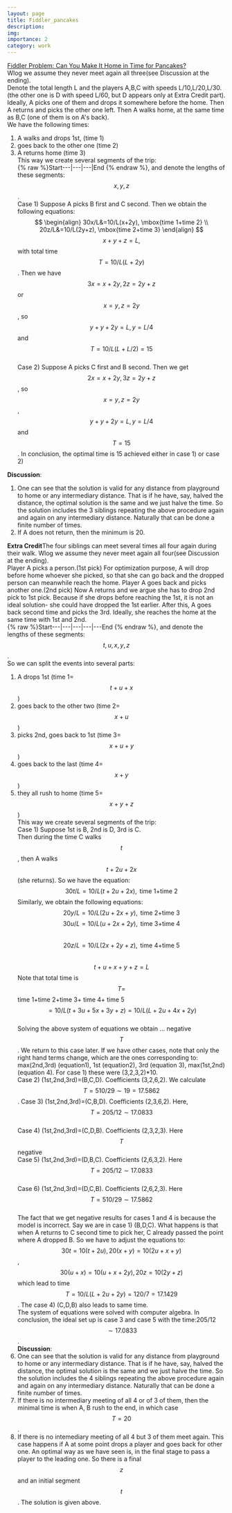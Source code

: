 ```yaml
---
layout: page
title: Fiddler_pancakes
description:
img: 
importance: 2
category: work
---
```

[Fiddler Problem: Can You Make It Home in Time for Pancakes?](https://thefiddler.substack.com/p/can-you-make-it-home-in-time-for)  
Wlog we assume they never meet again all three(see Discussion at the ending).  
Denote the total length L and the players A,B,C with speeds L/10,L/20,L/30. (the other one is D with speed L/60, but D appears only at Extra Credit part). Ideally, A picks one of them and drops it somewhere before the home. Then A returns and picks the other one left. Then A walks home, at the same time as B,C (one of them is on A's back).    
We have the following times:  
1) A walks and drops 1st, (time 1)  
2)  goes back to the other one (time 2)  
3) A returns home (time 3)  
   This way we create several segments of the trip:    
{% raw %}Start---|---|---|End {% endraw %}, and denote the lengths of these segments: $$x,y,z$$.    
Case 1) Suppose A picks B first and C second. Then we obtain the following equations:
$$ \begin{align} 30x/L&=10/L(x+2y), \mbox{time 1+time 2} \\
20z/L&=10/L(2y+z), \mbox{time 2+time 3} \end{align} $$
$$ \begin{equation} x+y+z=L, \end{equation} $$
with total time $$T=10/L(L+2y)$$.
 Then we have $$3x=x+2y,2z=2y+z$$ or $$ x=y,z=2y$$, so $$y+y+2y=L,y=L/4$$ and $$T=10/L(L+L/2)=15$$    
Case 2) Suppose A picks C first and B second. Then we get $$2x=x+2y,3z=2y+z$$, so $$x=y,z=2y$$, $$y+y+2y=L,y=L/4$$ and $$T=15$$. In conclusion, the optimal time is 15 achieved either in case 1) or case 2)


**Discussion**:    
1) One can see that the solution is valid for any distance from playground to home or any intermediary distance. That is if he have, say, halved the distance, the optimal solution is the same and we just halve the time. So the solution includes the 3 siblings repeating the above procedure again and again on any intermediary distance. Naturally that can be done a finite number of times.  
2) If A does not return, then the minimum is 20.  

**Extra Credit**The four siblings can meet several times all four again during their walk. Wlog we assume they never meet again all four(see Discussion at the ending).  
 Player A picks a person.(1st pick) For optimization purpose, 
A will drop before home whoever she picked, so that she can go back and the dropped person can meanwhile reach the home. Player A goes back and picks another one.(2nd pick) Now A returns and we argue she has to drop 2nd pick to 1st pick. Because if she drops before reaching the 1st, it is not an ideal solution-
she could have dropped the 1st earlier. After this, A goes back second time and picks the 3rd. Ideally, she reaches the home at the same time with 1st and 2nd.    
{% raw %}Start---|---|---|---|---End {% endraw %}, and denote the lengths of these segments: $$t,u,x,y,z$$.    
So we can split the events into several parts:   
1) A drops 1st  (time 1=$$t+u+x$$)  
2)  goes back to the other two  (time 2=$$x+u$$)  
3) picks 2nd, goes back to 1st (time 3=$$x+u+y$$)  
4) goes back to the last  (time 4=$$x+y$$)  
5) they all rush to home (time 5=$$x+y+z$$)  
This way we create several segments of the trip:    
Case 1) Suppose 1st is B, 2nd is D, 3rd is C.  
Then during the time C walks $$t$$, then A walks $$t+2u+2x$$ (she returns). So we have the equation:
$$
\begin{equation}
30t/L=10/L(t+2u+2x), \mbox{  time 1+time 2}
\end{equation}
$$
Similarly, we obtain the following equations:
$$
\begin{equation}
   20y/L=10/L(2u+2x+y), \mbox{ time 2+time 3}
\end{equation} $$
$$ \begin{equation}
   30u/L=10/L(u+2x+2y), \mbox{ time 3+time 4}
\end{equation} $$   
$$ \begin{equation} 20z/L=10/L(2x+2y+z), \mbox{ time 4+time 5} \end{equation} $$   
$$\begin{equation} t+u+x+y+z=L \end{equation} $$
Note that total time is $$T=$$ time 1+time 2+time 3+ time 4+ time 5$$=10/L(t+3u+5x+3y+z)=10/L(L+2u+4x+2y)$$  
Solving the above system of equations we obtain ... negative $$T$$.  We return to this case later.
If we have other cases, note that only the right hand terms change, which are the ones corresponding to: max(2nd,3rd) (equation1), 1st (equation2), 3rd (equation 3), max(1st,2nd) (equation 4). For case 1) these were (3,2,3,2)*10.  
Case 2) (1st,2nd,3rd)=(B,C,D). Coefficients (3,2,6,2). We calculate  $$T=510/29\sim 19=17.5862$$.
Case 3) (1st,2nd,3rd)=(C,B,D). Coefficients (2,3,6,2). Here, $$T=205/12\sim 17.0833$$  
Case 4) (1st,2nd,3rd)=(C,D,B). Coefficients (2,3,2,3). Here $$T$$  negative  
Case 5) (1st,2nd,3rd)=(D,B,C). Coefficients (2,6,3,2). Here $$T=205/12\sim 17.0833$$  
Case 6) (1st,2nd,3rd)=(D,C,B). Coefficients (2,6,2,3). Here $$T=510/29\sim 17.5862$$  
The fact that we get negative results for cases 1 and 4 is because the model is incorrect. Say we are in case 1) (B,D,C). What happens is that when A returns to C second time to pick her, C already passed the point where A dropped B. So we have to adjust the equations to:
$$30t=10(t+2u),20(x+y)=10(2u+x+y)$$,$$30(u+x)=10(u+x+2y),20z=10(2y+z)$$ which lead to time $$T=10/L(L+2u+2y)=120/7=17.1429$$. The case 4) (C,D,B) also leads to same time.   
The system of equations were solved with computer algebra.  In conclusion, the ideal set up is case 3 and case 5 with the time:205/12$$\sim 17.0833$$.    
**Discussion**:  
1) One can see that the solution is valid for any distance from playground to home or any intermediary distance. That is if he have, say, halved the distance, the optimal solution is the same and we just halve the time. So the solution includes the 4 siblings repeating the above procedure again and again on any intermediary distance. Naturally that can be done a finite number of times.  
2)  If there is no intermediary meeting of all 4 or of 3 of them, then the minimal time is when A, B rush to the end, in which case $$T=20$$.    
3) If there is no intemediary meeting of all 4 but 3 of them meet again. This case happens if A at some point drops a player and goes back for other one. An optimal way as we have seen is, in the final stage to pass a player to the leading one. So there is a final $$z$$ and an initial segment  $$t$$. The solution is given above.     



